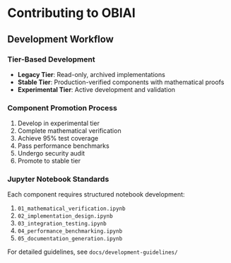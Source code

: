 # Contributing to OBIAI

## Development Workflow

### Tier-Based Development
- **Legacy Tier**: Read-only, archived implementations
- **Stable Tier**: Production-verified components with mathematical proofs
- **Experimental Tier**: Active development and validation

### Component Promotion Process
1. Develop in experimental tier
2. Complete mathematical verification
3. Achieve 95% test coverage
4. Pass performance benchmarks
5. Undergo security audit
6. Promote to stable tier

### Jupyter Notebook Standards
Each component requires structured notebook development:
1. `01_mathematical_verification.ipynb`
2. `02_implementation_design.ipynb`
3. `03_integration_testing.ipynb`
4. `04_performance_benchmarking.ipynb`
5. `05_documentation_generation.ipynb`

For detailed guidelines, see `docs/development-guidelines/`
